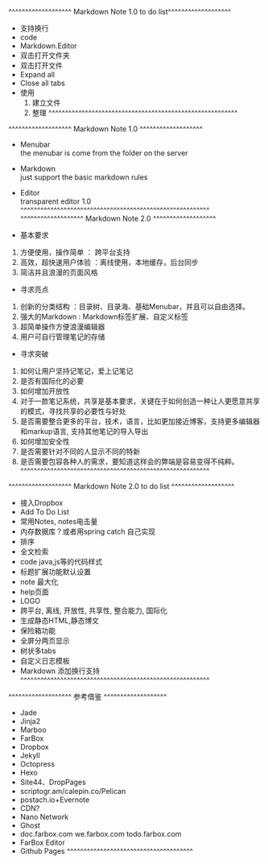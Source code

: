 ^^^^^^^^^^^^^^^^^^^ Markdown Note 1.0 to do list^^^^^^^^^^^^^^^^^^^
- 支持换行
- code
- Markdown.Editor
- 双击打开文件夹
- 双击打开文件
- Expand all
- Close all tabs
- 使用
	1. 建立文件
	1. 整理
^^^^^^^^^^^^^^^^^^^^^^^^^^^^^^^^^^^^^^^^^^^^^^^^^^^^^^^^^

^^^^^^^^^^^^^^^^^^^ Markdown Note 1.0 ^^^^^^^^^^^^^^^^^^^
- Menubar  
	the menubar is come from the folder on the server
- Markdown  
	just support the basic markdown rules
- Editor  
	transparent editor 1.0 
^^^^^^^^^^^^^^^^^^^^^^^^^^^^^^^^^^^^^^^^^^^^^^^^^^^^^^^^^
^^^^^^^^^^^^^^^^^^^ Markdown Note 2.0 ^^^^^^^^^^^^^^^^^^^

- 基本要求
1. 方便使用，操作简单 ： 跨平台支持
2. 高效，超快速用户体验 ：离线使用，本地缓存，后台同步
3. 简洁并且浪漫的页面风格

- 寻求亮点
1. 创新的分类结构 ：目录树、目录海、基础Menubar，并且可以自由选择。
2. 强大的Markdown : Markdown标签扩展、自定义标签
3. 超简单操作方便浪漫编辑器
4. 用户可自行管理笔记的存储

- 寻求突破
1. 如何让用户坚持记笔记，爱上记笔记
2. 是否有国际化的必要
3. 如何增加开放性
3. 对于一款笔记系统，共享是基本要求，关键在于如何创造一种让人更愿意共享的模式，寻找共享的必要性与好处
5. 是否需要整合更多的平台，技术，语言，比如更加接近博客，支持更多编辑器和markup语言, 支持其他笔记的导入导出
6. 如何增加安全性
7. 是否需要针对不同的人显示不同的特新
8. 是否需要包容各种人的需求，要知道这样会的弊端是容易变得不纯粹。
^^^^^^^^^^^^^^^^^^^^^^^^^^^^^^^^^^^^^^^^^^^^^^^^^^^^^^^^^	

^^^^^^^^^^^^^^^^^^^ Markdown Note 2.0 to do list ^^^^^^^^^^^^^^^^^^^
- 接入Dropbox
- Add To Do List
- 常用Notes, notes电击量
- 内存数据库？或者用spring catch 自己实现
- 排序
- 全文检索
- code java,js等的代码样式
- 标题扩展功能默认设置
- note 最大化
- help页面
- LOGO
- 跨平台, 离线, 开放性, 共享性, 整合能力, 国际化
- 生成静态HTML,静态博文
- 保险箱功能
- 全屏分两页显示
- 树状多tabs
- 自定义日志模板
- Markdown 添加换行支持
^^^^^^^^^^^^^^^^^^^^^^^^^^^^^^^^^^^^^^^^^^^^^^^^^^^^^^^^^

^^^^^^^^^^^^^^^^^^^ 参考借鉴 ^^^^^^^^^^^^^^^^^^^
- Jade
- Jinja2
- Marboo
- FarBox
- Dropbox
- Jekyll
- Octopress
- Hexo
- Site44、DropPages
- scriptogr.am/calepin.co/Pelican
- postach.io+Evernote
- CDN?
- Nano Network
- Ghost
- doc.farbox.com we.farbox.com todo.farbox.com
- FarBox Editor
- Github Pages
^^^^^^^^^^^^^^^^^^^^^^^^^^^^^^^^^^^^^^
